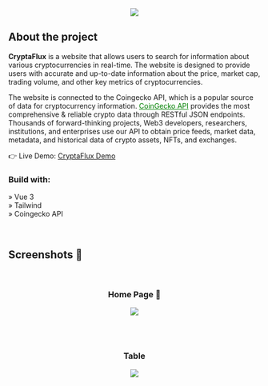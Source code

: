 <div align='center'><img src='https://github.com/DaneConstantin/CryptoCoinAPI/assets/145013631/f79a0b66-a687-4396-bd17-f70c05d45696' />
</div>

<h2>About the project</h2>

<p><b>CryptaFlux</b> is a website that allows users to search for information about various cryptocurrencies in real-time. The website is designed to provide users with accurate and up-to-date information about the price, market cap, trading volume, and other key metrics of cryptocurrencies. <br/>

The website is connected to the Coingecko API, which is a popular source of data for cryptocurrency information. <a href="https://www.coingecko.com/api/documentation" style="color:green">CoinGecko API</a> provides the most comprehensive & reliable crypto data through RESTful JSON endpoints. Thousands of forward-thinking projects, Web3 developers, researchers, institutions, and enterprises use our API to obtain price feeds, market data, metadata, and historical data of crypto assets, NFTs, and exchanges.
</p>

👉 Live Demo: <a href='https://cryptaflux.vercel.app/'>CryptaFlux Demo</a>

<h3>Build with:</h3>

» Vue 3 <br>
» Tailwind <br>
» Coingecko API <br>

<br>

<h2>Screenshots 📸</h2>
<br>
<h3 align='center'>Home Page 🏡</h3>

<div align='center'>
<img src='https://github.com/DaneConstantin/CryptoCoinAPI/assets/145013631/fde695c7-97fb-486b-9d1d-31372fc3b4dd' />

</div>

<br><br>

<h3 align='center'>Table</h3>

<div align='center'>
<img src='https://github.com/DaneConstantin/CryptoCoinAPI/assets/145013631/3059dd58-aaf2-4130-bad4-08909df38c7a' />

</div>
